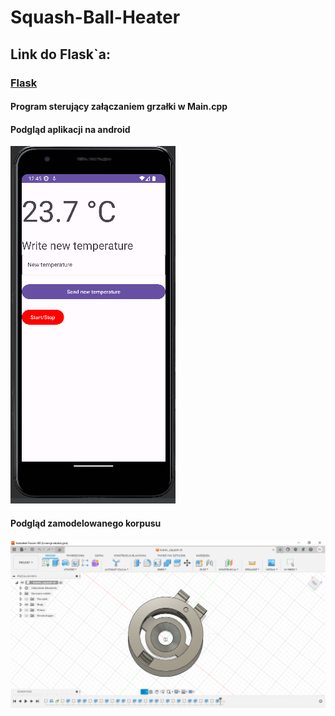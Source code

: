 # Squash-Ball-Heater
## Link do Flask`a: </br>
### <a href="http://zbigniewk.pythonanywhere.com/" target="_blank">Flask</a></br>
#### Program sterujący załączaniem grzałki w Main.cpp</br>
#### Podgląd aplikacji na android</br>
![aplikacja](aplikacja.png)
#### Podgląd zamodelowanego korpusu</br>
![Korpus1](korpus1.png)

